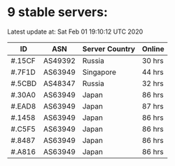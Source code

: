 # 9 stable servers:

Latest update at: Sat Feb 01 19:10:12 UTC 2020

| ID | ASN | Server Country | Online |
| -- | --- | -------------- | ------ |
| #.15CF | AS49392 | Russia | 30 hrs |
| #.7F1D | AS63949 | Singapore | 44 hrs |
| #.5CBD | AS48347 | Russia | 32 hrs |
| #.30A0 | AS63949 | Japan | 86 hrs |
| #.EAD8 | AS63949 | Japan | 87 hrs |
| #.1458 | AS63949 | Japan | 86 hrs |
| #.C5F5 | AS63949 | Japan | 86 hrs |
| #.8487 | AS63949 | Japan | 86 hrs |
| #.A816 | AS63949 | Japan | 86 hrs |

